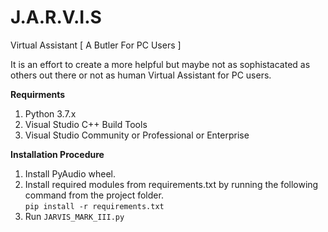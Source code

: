 # J.A.R.V.I.S
Virtual Assistant [ A Butler For PC Users ]

It is an effort to create a more helpful but maybe not as sophistacated as others out there or not as human Virtual Assistant for PC users.

**Requirments**
1. Python 3.7.x
2. Visual Studio C++ Build Tools
3. Visual Studio Community or Professional or Enterprise

**Installation Procedure**
1. Install PyAudio wheel.  
2. Install required modules from requirements.txt by running the following command from the project folder.  
```pip install -r requirements.txt```  
3. Run ```JARVIS_MARK_III.py```
